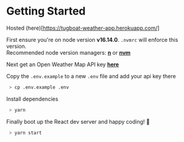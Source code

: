 # Getting Started

Hosted (here)[https://tugboat-weather-app.herokuapp.com/]

First ensure you're on node version **v16.14.0**. `.nvmrc` will enforce this version.  
Recommended node version managers: **[n](https://github.com/tj/n)** or **[nvm](https://github.com/nvm-sh/nvm)**

Next get an Open Weather Map API key **[here](https://openweathermap.org/api)**

Copy the `.env.example` to a new `.env` file and add your api key there

```bash
 > cp .env.example .env
```

Install dependencies

```bash
 > yarn
```

Finally boot up the React dev server and happy coding! 🎉

```bash
 > yarn start
```
